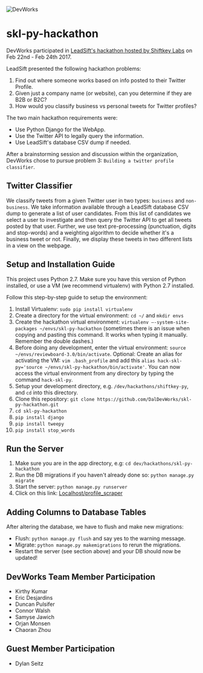 ![DevWorks](https://github.com/DalDevWorks/skl-py-hackathon/blob/master/devworklogo.png)
# skl-py-hackathon
DevWorks participated in [LeadSift's hackathon hosted by Shiftkey Labs](http://shiftkeylabs.ca/calendar/shiftkey-py-hackathon/) on Feb 22nd - Feb 24th 2017. 

LeadSift presented the following hackathon problems:

1. Find out where someone works based on info posted to their Twitter Profile.
2. Given just a company name (or website), can you determine if they are B2B or B2C?
3. How would you classify business vs personal tweets for Twitter profiles?

The two main hackathon requirements were:

- Use Python Django for the WebApp.
- Use the Twitter API to legally query the information.
- Use LeadSift's database CSV dump if needed.

After a brainstorming session and discussion within the organization, DevWorks chose to pursue problem 3: `Building a twitter profile classifier`.

## Twitter Classifier
We classify tweets from a given Twitter user in two types: `business` and `non-business`. We take information available through a LeadSift database CSV dump to generate a list of user candidates. From this list of candidates we select a user to investigate and then query the Twitter API to get all tweets posted by that user. Further, we use text pre-processing (punctuation, digits and stop-words) and a weighting algorithm to decide whether it's a business tweet or not. Finally, we display these tweets in two different lists in a view on the webpage.

## Setup and Installation Guide
This project uses Python 2.7. Make sure you have this version of Python installed, or use a VM (we recommend virtualenv) with Python 2.7 installed.

Follow this step-by-step guide to setup the environment:

1. Install Virtualenv: `sudo pip install virtualenv`
2. Create a directory for the virtual environment: `cd ~/` and `mkdir envs`
3. Create the hackathon virtual environment: `virtualenv —-system-site-packages ~/envs/skl-py-hackathon` (sometimes there is an issue when copying and pasting this command. It works when typing it manually. Remember the double dashes.)
4. Before doing any development, enter the virtual environment: `source ~/envs/reviewboard-3.0/bin/activate`. Optional: Create an alias for activating the VM: `vim .bash_profile` and add this `alias hack-skl-py='source ~/envs/skl-py-hackathon/bin/activate'`. You can now access the virtual environment from any directory by typing the command `hack-skl-py`.
5. Setup your development directory, e.g. `/dev/hackathons/shiftkey-py`, and `cd` into this directory.
6. Clone this repository: `git clone https://github.com/DalDevWorks/skl-py-hackathon.git`
7. `cd skl-py-hackathon`
8. `pip install django`
9. `pip install tweepy`
10. `pip install stop_words`

## Run the Server

1. Make sure you are in the app directory, e.g: `cd dev/hackathons/skl-py-hackathon`
2. Run the DB migrations if you haven't already done so: `python manage.py migrate`
3. Start the server: `python manage.py runserver`
4. Click on this link: [Localhost/profile_scraper](http://127.0.0.1:8000/profile_scraper)

## Adding Columns to Database Tables
After altering the database, we have to flush and make new migrations:

- Flush: `python manage.py flush` and say yes to the warning message.
- Migrate: `python manage.py makemigrations` to rerun the migrations.
- Restart the server (see section above) and your DB should now be updated!

## DevWorks Team Member Participation

- Kirthy Kumar
- Eric Desjardins
- Duncan Pulsifer
- Connor Walsh
- Samyse Jawich
- Orjan Monsen
- Chaoran Zhou

## Guest Member Participation
- Dylan Seitz
